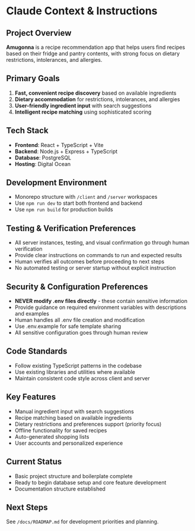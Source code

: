 # Claude Context & Instructions

## Project Overview
**Amugonna** is a recipe recommendation app that helps users find recipes based on their fridge and pantry contents, with strong focus on dietary restrictions, intolerances, and allergies.

## Primary Goals
1. **Fast, convenient recipe discovery** based on available ingredients
2. **Dietary accommodation** for restrictions, intolerances, and allergies
3. **User-friendly ingredient input** with search suggestions
4. **Intelligent recipe matching** using sophisticated scoring

## Tech Stack
- **Frontend**: React + TypeScript + Vite
- **Backend**: Node.js + Express + TypeScript  
- **Database**: PostgreSQL
- **Hosting**: Digital Ocean

## Development Environment
- Monorepo structure with `/client` and `/server` workspaces
- Use `npm run dev` to start both frontend and backend
- Use `npm run build` for production builds

## Testing & Verification Preferences
- All server instances, testing, and visual confirmation go through human verification
- Provide clear instructions on commands to run and expected results
- Human verifies all outcomes before proceeding to next steps
- No automated testing or server startup without explicit instruction

## Security & Configuration Preferences
- **NEVER modify .env files directly** - these contain sensitive information
- Provide guidance on required environment variables with descriptions and examples
- Human handles all .env file creation and modification
- Use .env.example for safe template sharing
- All sensitive configuration goes through human review

## Code Standards
- Follow existing TypeScript patterns in the codebase
- Use existing libraries and utilities where available
- Maintain consistent code style across client and server

## Key Features
- Manual ingredient input with search suggestions
- Recipe matching based on available ingredients
- Dietary restrictions and preferences support (priority focus)
- Offline functionality for saved recipes
- Auto-generated shopping lists
- User accounts and personalized experience

## Current Status
- Basic project structure and boilerplate complete
- Ready to begin database setup and core feature development
- Documentation structure established

## Next Steps
See `/docs/ROADMAP.md` for development priorities and planning.